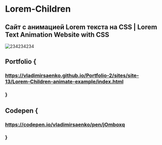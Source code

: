 # Lorem-Children

## Сайт с анимацией Lorem текста на CSS | Lorem Text Animation Website with CSS 

![234234234](https://user-images.githubusercontent.com/56477695/118373064-5be34700-b5bd-11eb-8fc0-67be45d57d06.jpg)

## Portfolio {

### https://vladimirsaenko.github.io/Portfolio-2/sites/site-13/Lorem-Children-animate-example/index.html

### }

## Codepen {

### https://codepen.io/vladimirsaenko/pen/jOmboxq

### }
